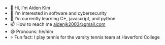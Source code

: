 - 👋 Hi, I’m Aiden Kim 
- 👀 I’m interested in software and cybersecurity
- 🌱 I’m currently learning C+, javascript, and python
- 📫 How to reach me aidenjk2003@gmail.com
- 😄 Pronouns: he/him
- ⚡ Fun fact: I play tennis for the varsity tennis team at Haverford College

<!---
K0i9m13/K0i9m13 is a ✨ special ✨ repository because its `README.md` (this file) appears on your GitHub profile.
You can click the Preview link to take a look at your changes.
--->
